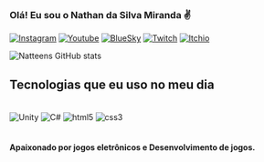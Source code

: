 ### Olá! Eu sou o Nathan da Silva Miranda ✌️

[![Instagram](https://img.shields.io/badge/Instagram-E4405F?style=for-the-badge&logo=instagram&logoColor=white)](https://www.instagram.com/Natteenss/)
[![Youtube](https://img.shields.io/badge/YouTube-FF0000?style=for-the-badge&logo=youtube&logoColor=white)](https://www.youtube.com/channel/UC7nfGqB5H_qKciKJwGScinw)
[![BlueSky](https://img.shields.io/badge/Twitter-1DA1F2?style=for-the-badge&logo=twitter&logoColor=white)]([https://twitter.com/Natteenss](https://bsky.app/profile/natteenss.bsky.social))
[![Twitch](https://img.shields.io/badge/Twitch-9146FF?style=for-the-badge&logo=twitch&logoColor=white)](https://www.twitch.tv/natteens)
[![Itchio](https://img.shields.io/badge/Itch.io-FA5C5C?style=for-the-badge&logo=itchdotio&logoColor=white)](https://natteens.itch.io)


![Natteens GitHub stats](https://github-readme-stats.vercel.app/api?username=Natteens&show_icons=true&theme=onedark&includeallcommits=true)


## Tecnologias que eu uso no meu dia

<div style="display: inline_block"><br/>
<img align="center" alt="Unity" src="https://img.shields.io/badge/Unity-100000?style=for-the-badge&logo=unity&logoColor=white" />
<img align="center" alt="C#" src="https://img.shields.io/badge/C%23-239120?style=for-the-badge&logo=c-sharp&logoColor=white" />
<img align="center" alt="html5" src="https://img.shields.io/badge/HTML5-E34F26?style=for-the-badge&logo=html5&logoColor=white" />
<img align="center" alt="css3" src="https://img.shields.io/badge/CSS3-1572B6?style=for-the-badge&logo=css3&logoColor=white" />
</div><br/>

#### Apaixonado por jogos  eletrônicos e Desenvolvimento de jogos.

